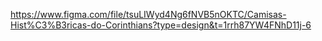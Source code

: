 https://www.figma.com/file/tsuLIWyd4Ng6fNVB5nOKTC/Camisas-Hist%C3%B3ricas-do-Corinthians?type=design&t=1rrh87YW4FNhD11j-6
